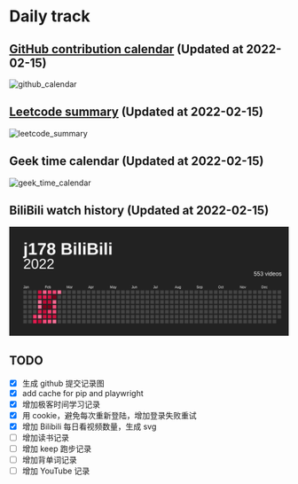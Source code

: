 # Daily track

## [GitHub contribution calendar](https://github.com/j178) (Updated at 2022-02-15)
![github_calendar](https://s2.loli.net/2022/02/15/lV2epFH6mZqB4T5.png)

## [Leetcode summary](https://leetcode-cn.com/u/j178) (Updated at 2022-02-15)
![leetcode_summary](https://s2.loli.net/2022/02/15/BXnmW2ELVfJzUvI.png)

## Geek time calendar (Updated at 2022-02-15)
![geek_time_calendar](https://s2.loli.net/2022/02/15/b7MclnzXvBhYuE1.png)

## BiliBili watch history (Updated at 2022-02-15)
![bilibili_history](./data/bilibili_history.svg)


## TODO
- [x] 生成 github 提交记录图
- [x] add cache for pip and playwright
- [x] 增加极客时间学习记录
- [x] 用 cookie，避免每次重新登陆，增加登录失败重试
- [x] 增加 Bilibili 每日看视频数量，生成 svg
- [ ] 增加读书记录
- [ ] 增加 keep 跑步记录
- [ ] 增加背单词记录
- [ ] 增加 YouTube 记录

